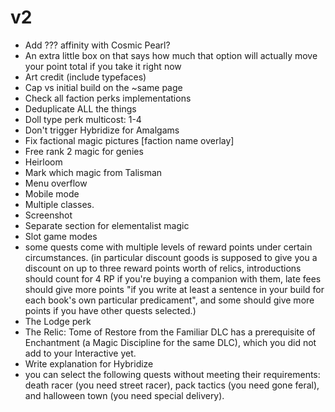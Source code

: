# v2
- Add ??? affinity with Cosmic Pearl?
- An extra little box on that says how much that option will actually move your point total if you take it right now
- Art credit (include typefaces)
- Cap vs initial build on the ~same page
- Check all faction perks implementations
- Deduplicate ALL the things
- Doll type perk multicost: 1-4
- Don't trigger Hybridize for Amalgams
- Fix factional magic pictures [faction name overlay]
- Free rank 2 magic for genies
- Heirloom
- Mark which magic from Talisman
- Menu overflow
- Mobile mode
- Multiple classes.
- Screenshot
- Separate section for elementalist magic
- Slot game modes
- some quests come with multiple levels of reward points under certain circumstances. (in particular discount goods is supposed to give you a discount on up to three reward points worth of relics, introductions should count for 4 RP if you're buying a companion with them, late fees should give more points "if you write at least a sentence in your build for each book's own particular predicament", and some should give more points if you have other quests selected.)
- The Lodge perk
- The Relic: Tome of Restore from the Familiar DLC has a prerequisite of Enchantment (a Magic Discipline for the same DLC), which you did not add to your Interactive yet.
- Write explanation for Hybridize
- you can select the following quests without meeting their requirements: death racer (you need street racer), pack tactics (you need gone feral), and halloween town (you need special delivery).
